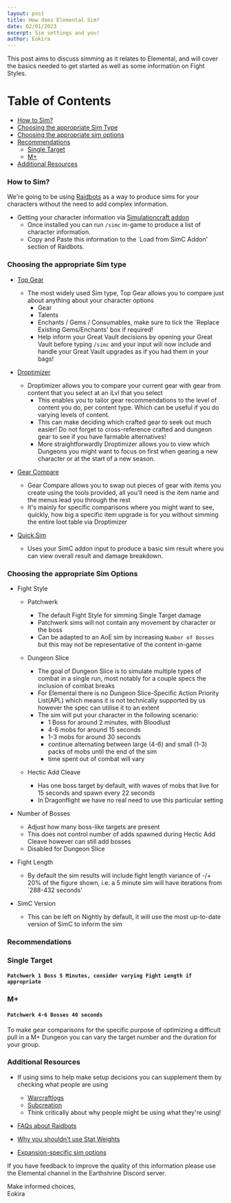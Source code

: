 ```yaml
---
layout: post
title: How does Elemental Sim?
date: 02/01/2023
excerpt: Sim settings and you!
author: Eokira
---
```

This post aims to discuss simming as it relates to Elemental, and will cover the basics needed to get started as well as some information on Fight Styles.

# Table of Contents
- [How to Sim?](#how-to-sim)
- [Choosing the appropriate Sim Type](#choosing-the-appropriate-sim-type)
- [Choosing the appropriate sim options](#choosing-the-appropriate-sim-options)
- [Recommendations](#recommendations)
   - [Single Target](#single-target)
   - [M+](#m)
- [Additional Resources](#additional-resources)
    
### How to Sim?

We're going to be using [Raidbots](https://www.raidbots.com/simbot) as a way to produce sims for your characters without the need to add complex information.

- Getting your character information via [Simulationcraft addon](https://www.curseforge.com/wow/addons/simulationcraft)
   - Once installed you can run `/simc` in-game to produce a list of character information.
   - Copy and Paste this information to the `Load from SimC Addon' section of Raidbots.
    
### Choosing the appropriate Sim type
   
   - [Top Gear](https://www.raidbots.com/simbot/topgear)
      - The most widely used Sim type, Top Gear allows you to compare just about anything about your character options
         - Gear
         - Talents
         - Enchants / Gems / Consumables, make sure to tick the `Replace Existing Gems/Enchants' box if required!
         - Help inform your Great Vault decisions by opening your Great Vault before typing `/simc` and your input will now include and handle your Great Vault upgrades as if you had them in  your bags!
                
   - [Droptimizer](https://www.raidbots.com/simbot/droptimizer)
      - Droptimizer allows you to compare your current gear with gear from content that you select at an iLvl that you select
         - This enables you to tailor gear recommendations to the level of content you do, per content type. Which can be useful if you do varying levels of content.
         - This can make deciding which crafted gear to seek out much easier! Do not forget to cross-reference crafted and dungeon gear to see if you have farmable alternatives!
         - More straightforwardly Droptimizer allows you to view which Dungeons you might want to focus on first when gearing a new character or at the start of a new season.
         
   - [Gear Compare](https://www.raidbots.com/simbot/gear)
      - Gear Compare allows you to swap out pieces of gear with items you create using the tools provided, all you'll need is the item name and the menus lead you through the rest
      - It's mainly for specific comparisons where you might want to see, quickly, how big a specific item upgrade is for you without simming the entire loot table via Droptimizer
     
   - [Quick Sim](https://www.raidbots.com/simbot/quick)
      - Uses your SimC addon input to produce a basic sim result where you can view overall result and damage breakdown.
      
### Choosing the appropriate Sim Options
   
   - Fight Style
      - Patchwerk
         - The default Fight Style for simming Single Target damage
         - Patchwerk sims will not contain any movement by character or the boss
         - Can be adapted to an AoE sim by increasing `Number of Bosses` but this may not be representative of the content in-game
      
      - Dungeon Slice
         - The goal of Dungeon Slice is to simulate multiple types of combat in a single run, most notably for a couple specs the inclusion of combat breaks
         - For Elemental there is no Dungeon Slice-Specific Action Priority List(APL) which means it is not technically supported by us however the spec can utilise it to an extent
         - The sim will put your character in the following scenario:
            - 1 Boss for around 2 minutes, with Bloodlust
            - 4-6 mobs for around 15 seconds
            - 1-3 mobs for around 30 seconds
            - continue alternating between large (4-6) and small (1-3) packs of mobs until the end of the sim
            - time spent out of combat will vary
            
      - Hectic Add Cleave
         - Has one boss target by default, with waves of mobs that live for 15 seconds and spawn every 22 seconds
         - In Dragonflight we have no real need to use this particular setting
      
   - Number of Bosses
      - Adjust how many boss-like targets are present
      - This does not control number of adds spawned during Hectic Add Cleave however can still add bosses
      - Disabled for Dungeon Slice
      
   - Fight Length
      - By default the sim results will include fight length variance of -/+ 20% of the figure shown, i.e. a 5 minute sim will have iterations from `288-432 seconds'
      
   - SimC Version
      - This can be left on Nightly by default, it will use the most up-to-date version of SimC to inform the sim
      
### Recommendations 

### Single Target
#### `Patchwerk 1 Boss 5 Minutes, consider varying Fight Length if appropriate`

### M+
#### `Patchwerk 4-6 Bosses 40 seconds`

To make gear comparisons for the specific purpose of optimizing a difficult pull in a M+ Dungeon you can vary the target number and the duration for your group.<br/>

### Additional Resources

- If using sims to help make setup decisions you can supplement them by checking what people are using
   - [Warcraftlogs](https://www.warcraftlogs.com/) 
   - [Subcreation](https://subcreation.net/)
   - Think critically about why people might be using what they're using!

- [FAQs about Raidbots](https://medium.com/raidbots/frequently-asked-questions-2933b01a2d6e)
- [Why you shouldn't use Stat Weights](https://medium.com/raidbots/beware-of-stat-weights-240769a5323e)
- [Expansion-specific sim options](https://github.com/simulationcraft/simc/wiki/ExpansionOptions#other-90-options)
      
If you have feedback to improve the quality of this information please use the Elemental channel in the Earthshrine Discord server.

Make informed choices,<br/>
Eokira
      
